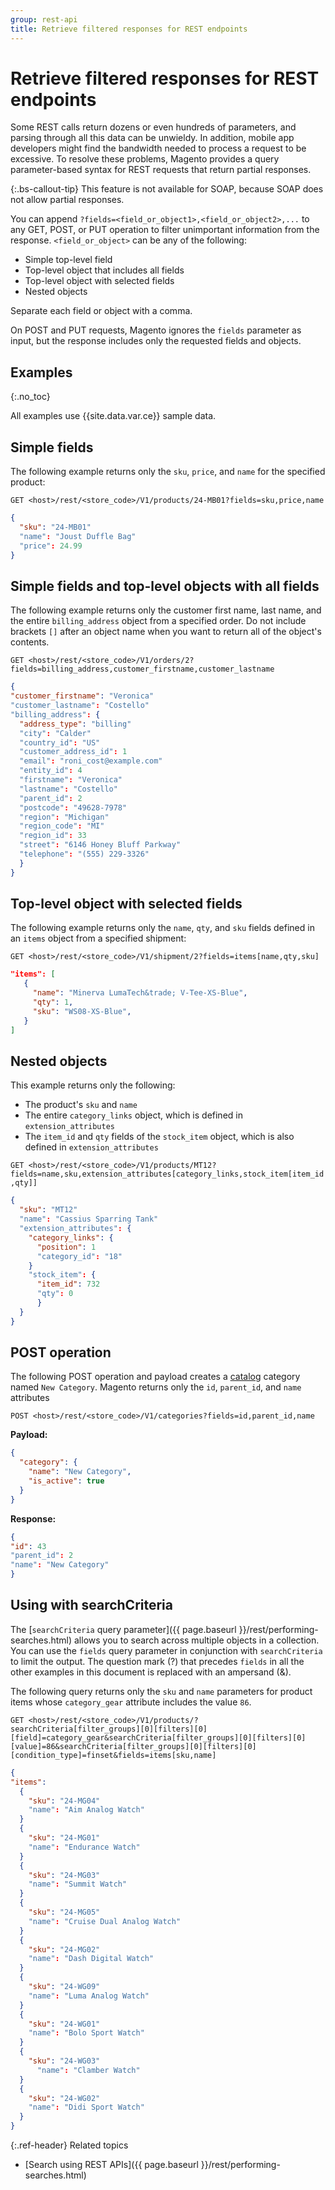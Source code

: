 ```yaml
---
group: rest-api
title: Retrieve filtered responses for REST endpoints
--- 
```

 
# Retrieve filtered responses for REST endpoints

Some REST calls return dozens or even hundreds of parameters, and parsing through all this data can be unwieldy. In addition, mobile app developers might find the bandwidth needed to process a request to be excessive. To resolve these problems, Magento provides a query parameter-based syntax for REST requests that return partial responses.

{:.bs-callout-tip}
This feature is not available for SOAP, because SOAP does not allow partial responses.

You can append `?fields=<field_or_object1>,<field_or_object2>,...` to any GET, POST, or PUT operation to filter unimportant information from the response. `<field_or_object>` can be any of the following:

*  Simple top-level field
*  Top-level object that includes all fields
*  Top-level object with selected fields
*  Nested objects

Separate each field or object with a comma.

On POST and PUT requests, Magento ignores the `fields` parameter as input, but the response includes only the requested fields and objects.

## Examples

{:.no_toc}

All examples use {{site.data.var.ce}} sample data.

## Simple fields

The following example returns only the `sku`, `price`, and `name` for the specified product:

`GET <host>/rest/<store_code>/V1/products/24-MB01?fields=sku,price,name`

```json
{
  "sku": "24-MB01"
  "name": "Joust Duffle Bag"
  "price": 24.99
}
```

## Simple fields and top-level objects with all fields

The following example returns only the customer first name, last name, and the entire `billing_address` object from a specified order. Do not include brackets `[]` after an object name when you want to return all of the object's contents.

`GET <host>/rest/<store_code>/V1/orders/2?fields=billing_address,customer_firstname,customer_lastname`

```json
{
"customer_firstname": "Veronica"
"customer_lastname": "Costello"
"billing_address": {
  "address_type": "billing"
  "city": "Calder"
  "country_id": "US"
  "customer_address_id": 1
  "email": "roni_cost@example.com"
  "entity_id": 4
  "firstname": "Veronica"
  "lastname": "Costello"
  "parent_id": 2
  "postcode": "49628-7978"
  "region": "Michigan"
  "region_code": "MI"
  "region_id": 33
  "street": "6146 Honey Bluff Parkway"
  "telephone": "(555) 229-3326"
  }
}
```

## Top-level object with selected fields

The following example returns only the `name`, `qty`, and `sku` fields defined in an `items` object from a specified shipment:

`GET <host>/rest/<store_code>/V1/shipment/2?fields=items[name,qty,sku]`

```json
"items": [
   {
     "name": "Minerva LumaTech&trade; V-Tee-XS-Blue",
     "qty": 1,
     "sku": "WS08-XS-Blue",
   }
]
```

## Nested objects

This example returns only the following:

*  The product's `sku` and `name`
*  The entire `category_links` object, which is defined in `extension_attributes`
*  The `item_id` and `qty` fields of the `stock_item` object, which is also defined in `extension_attributes`

`GET <host>/rest/<store_code>/V1/products/MT12?fields=name,sku,extension_attributes[category_links,stock_item[item_id,qty]]`

```json
{
  "sku": "MT12"
  "name": "Cassius Sparring Tank"
  "extension_attributes": {
    "category_links": {
      "position": 1
      "category_id": "18"
    }
    "stock_item": {
      "item_id": 732
      "qty": 0
      }
  }
}
```

## POST operation

The following POST operation and payload creates a [catalog](https://glossary.magento.com/catalog) category named `New Category`. Magento returns only the `id`, `parent_id`, and `name` attributes

`POST <host>/rest/<store_code>/V1/categories?fields=id,parent_id,name`

**Payload:**

```json
{
  "category": {
    "name": "New Category",
    "is_active": true
  }
}
```

**Response:**

```json
{
"id": 43
"parent_id": 2
"name": "New Category"
}
```

## Using with searchCriteria

The [`searchCriteria` query parameter]({{ page.baseurl }}/rest/performing-searches.html) allows you to search across multiple objects in a collection. You can use the `fields` query parameter in conjunction with `searchCriteria` to limit the output. The question mark (?) that precedes `fields` in all the other examples in this document is replaced with an ampersand (&amp;).

The following query returns only the `sku` and `name` parameters for product items whose `category_gear` attribute includes the value `86`.

`GET <host>/rest/<store_code>/V1/products/?searchCriteria[filter_groups][0][filters][0][field]=category_gear&searchCriteria[filter_groups][0][filters][0][value]=86&searchCriteria[filter_groups][0][filters][0][condition_type]=finset&fields=items[sku,name]`

```json
{
"items":
  {
    "sku": "24-MG04"
    "name": "Aim Analog Watch"
  }
  {
    "sku": "24-MG01"
    "name": "Endurance Watch"
  }
  {
    "sku": "24-MG03"
    "name": "Summit Watch"
  }
  {
    "sku": "24-MG05"
    "name": "Cruise Dual Analog Watch"
  }
  {
    "sku": "24-MG02"
    "name": "Dash Digital Watch"
  }
  {
    "sku": "24-WG09"
    "name": "Luma Analog Watch"
  }
  {
    "sku": "24-WG01"
    "name": "Bolo Sport Watch"
  }
  {
    "sku": "24-WG03"
      "name": "Clamber Watch"
  }
  {
    "sku": "24-WG02"
    "name": "Didi Sport Watch"
  }
}
```

{:.ref-header}
Related topics

*  [Search using REST APIs]({{ page.baseurl }}/rest/performing-searches.html)
